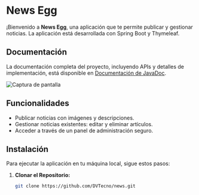 # News Egg

¡Bienvenido a **News Egg**, una aplicación que te permite publicar y gestionar noticias. La aplicación está desarrollada con Spring Boot y Thymeleaf.

## Documentación

La documentación completa del proyecto, incluyendo APIs y detalles de implementación, está disponible en [Documentación de JavaDoc](doc/index.html).

![Captura de pantalla](doc/screenshot.png)

## Funcionalidades

- Publicar noticias con imágenes y descripciones.
- Gestionar noticias existentes: editar y eliminar artículos.
- Acceder a través de un panel de administración seguro.

## Instalación

Para ejecutar la aplicación en tu máquina local, sigue estos pasos:

1. **Clonar el Repositorio:**

   ```bash
   git clone https://github.com/DVTecno/news.git
